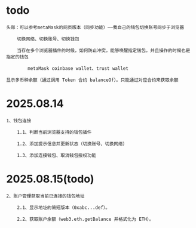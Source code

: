# todo

    头部：可以参考metaMask的网页版本（同步功能）——我自己的钱包切换账号同步于浏览器

        切换网络、切换账号、切换钱包

        当存在多个浏览器插件的时候，如何防止冲突，能够唤醒指定钱包，并且操作的时候也是指定的钱包

            metaMask coinbase wallet、trust wallet

    显示多币种余额（通过调用 Token 合约 balanceOf）。只能通过对应合约来获取余额

# 2025.08.14

    1、钱包连接

        1.1、判断当前浏览器支持的钱包插件

        1.2、添加提示信息并更新状态（切换账号、切换网络）

        1.3、添加连接钱包、取消钱包授权功能

# 2025.08.15(todo)

    2、账户管理获取当前已连接的钱包地址

        2.1、显示地址的简短版本（0xabc...def）。

        2.2、获取账户余额（web3.eth.getBalance 并格式化为 ETH）。
